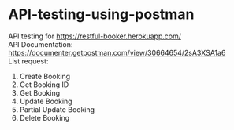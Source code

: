 # API-testing-using-postman
API testing for https://restful-booker.herokuapp.com/ <br />
API Documentation: https://documenter.getpostman.com/view/30664654/2sA3XSA1a6
 <br />
List request: <br />
1. Create Booking  <br />
2. Get Booking ID  <br />
3. Get Booking  <br />
4. Update Booking  <br />
5. Partial Update Booking  <br />
6. Delete Booking
